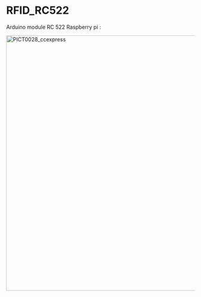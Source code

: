 # RFID_RC522
Arduino module RC 522 Raspberry pi :

<img width="682" alt="PICT0028_ccexpress" src="https://user-images.githubusercontent.com/59021489/162631294-6b53118e-1f42-448c-9fd6-6325152975b2.png">
